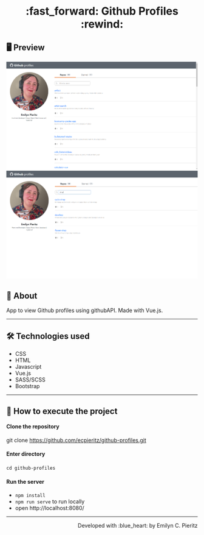 <h1 align = "center"> :fast_forward: Github Profiles :rewind: </h1>

## 🖥 Preview
<p align = "center">
  <img src = "https://raw.githubusercontent.com/ecpieritz/github-profiles/bd32b8b7428a2b8ee5c876ef80d2e1b31394df9c/public/gp-print__01.png" width = "700" height = "auto">
  <img src = "https://raw.githubusercontent.com/ecpieritz/github-profiles/bd32b8b7428a2b8ee5c876ef80d2e1b31394df9c/public/gp-print__02.png" width = "700" height = "auto">
</p>

## 📖 About
<p>App to view Github profiles using githubAPI. Made with Vue.js.</p>

---

## 🛠 Technologies used
- CSS
- HTML
- Javascript
- Vue.js
- SASS/SCSS
- Bootstrap

---


## 🚀 How to execute the project
#### Clone the repository
git clone https://github.com/ecpieritz/github-profiles.git

#### Enter directory
`cd github-profiles`

#### Run the server
- `npm install`
- `npm run serve` to run locally
- open http://localhost:8080/ 

---
<p align = "right">Developed with :blue_heart: by Emilyn C. Pieritz</p>
